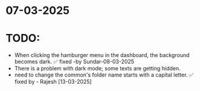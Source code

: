 # 07-03-2025

# TODO:
- When clicking the hamburger menu in the dashboard, the background becomes dark. ✅ fixed -by Sundar-08-03-2025
- There is a problem with dark mode; some texts are getting hidden.
- need to change the common's folder name starts with a capital letter. ✅ fixed by - Rajesh [13-03-2025]







